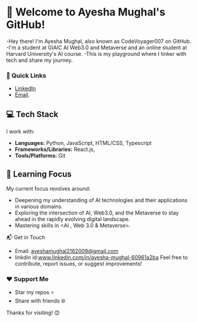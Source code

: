 # 👋 Welcome to Ayesha Mughal's GitHub!

-Hey there! I'm Ayesha Mughal, also known as CodeVoyager007 on GitHub.
-I'm a student at GIAIC AI Web3.0 and Metaverse and an online student at Harvard University's AI course.
-This is my playground where I tinker with tech and share my journey.

### 🌟 Quick Links
- [LinkedIn](www.linkedin.com/in/ayesha-mughal-24a252322)
- [Email](ayeshamughal2162@gmail.com).
  
## 💻 Tech Stack

I work with:

- **Languages:** Python, JavaScript, HTML/CSS, Typescript
- **Frameworks/Libraries:**  React.js,
- **Tools/Platforms:** Git


## 🎯 Learning Focus

My current focus revolves around:

- Deepening my understanding of AI technologies and their applications in various domains.
- Exploring the intersection of AI, Web3.0, and the Metaverse to stay ahead in the rapidly evolving digital landscape.
- Mastering skills in <AI , Web 3.0 & Metaverse>.


 📬 Get in Touch

- Email: ayeshamughal2162009@gmail.com
- linkdin id:www.linkedin.com/in/ayesha-mughal-60961a2ba
Feel free to contribute, report issues, or suggest improvements!

### ❤️ Support Me

- Star my repos ⭐
- Share with friends 🌐

Thanks for visiting! 😊

